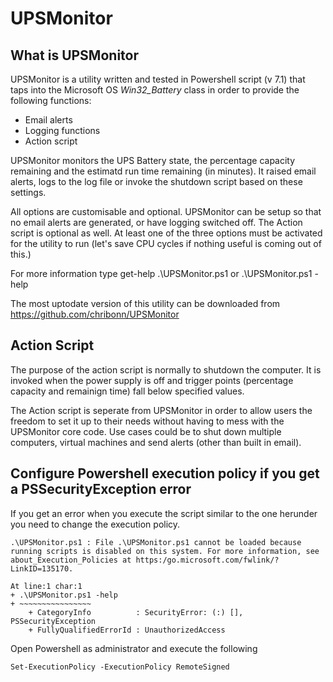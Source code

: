 # UPSMonitor

## What is UPSMonitor

UPSMonitor is a utility written and tested in Powershell script (v 7.1) that taps into the Microsoft OS *Win32_Battery* class in order to provide the following  functions:

* Email alerts 
* Logging functions
* Action script 

UPSMonitor monitors the UPS Battery state, the percentage capacity remaining and the estimatd run time remaining (in minutes).  It raised email alerts, logs to the log file or invoke the shutdown script based on these settings.

All options are customisable and optional. UPSMonitor can be setup so that no email alerts are generated, or have logging switched off. The Action script is optional as well. At least one of the three options must be activated for the utility to run (let's save CPU cycles if nothing useful is coming out of this.)

For more information type
    get-help .\UPSMonitor.ps1
or
    .\UPSMonitor.ps1 -help

The most uptodate version of this utility can be downloaded from https://github.com/chribonn/UPSMonitor

## Action Script

The purpose of the action script is normally to shutdown the computer. It is invoked when the power supply is off and trigger points (percentage capacity and remainign time) fall below specified values.

The Action script is seperate from UPSMonitor in order to allow users the freedom to set it up to their needs without having to mess with the UPSMonitor core code.  Use cases could be to shut down multiple computers, virtual machines and send alerts (other than built in email).

## Configure Powershell execution policy if you get a PSSecurityException error

If you get an error when you execute the script similar to the one herunder you need to change the execution policy.

    .\UPSMonitor.ps1 : File .\UPSMonitor.ps1 cannot be loaded because running scripts is disabled on this system. For more information, see about_Execution_Policies at https:/go.microsoft.com/fwlink/?LinkID=135170.

    At line:1 char:1
    + .\UPSMonitor.ps1 -help
    + ~~~~~~~~~~~~~~~~
        + CategoryInfo          : SecurityError: (:) [], PSSecurityException
        + FullyQualifiedErrorId : UnauthorizedAccess
	
Open Powershell as administrator and execute the following

    Set-ExecutionPolicy -ExecutionPolicy RemoteSigned
